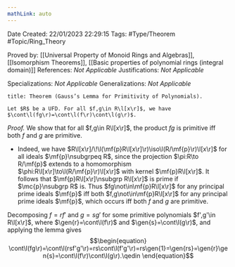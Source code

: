 ```yaml
---
mathLink: auto
---
```


<div class="topSpace"></div>

Date Created: 22/01/2023 22:29:15
Tags: #Type/Theorem #Topic/Ring_Theory

Proved by: [[Universal Property of Monoid Rings and Algebras]], [[Isomorphism Theorems]], [[Basic properties of polynomial rings (integral domain)]]
References: <i>Not Applicable</i>
Justifications: <i>Not Applicable</i>

Specializations: <i>Not Applicable</i>
Generalizations: <i>Not Applicable</i>

``` ad-Theorem
title: Theorem (Gauss’s Lemma for Primitivity of Polynomials).

Let $R$ be a UFD. For all $f,g\in R\l[x\r]$, we have $\cont\l(fg\r)=\cont\l(f\r)\cont\l(g\r)$.

```

<i>Proof.</i> We show that for all $f,g\in R\l[x\r]$, the product $fg$ is primitive iff both $f$ and $g$ are primitive.
* Indeed, we have $R\l[x\r]/\!\l(\mf{p}R\l[x\r]\r)\iso\l(R/\mf{p}\r)\l[x\r]$ for all ideals $\mf{p}\nsubgrpeq R$, since the projection $\pi:R\to R/\mf{p}$ extends to a homomorphism $\phi:R\l[x\r]\to\l(R/\mf{p}\r)\l[x\r]$ with kernel $\mf{p}R\l[x\r]$. It follows that $\mf{p}R\l[x\r]\nsubgrp R\l[x\r]$ is prime if $\mc{p}\nsubgrp R$ is. Thus $fg\not\in\mf{p}R\l[x\r]$ for any principal prime ideals $\mf{p}$ iff both $f,g\not\in\mf{p}R\l[x\r]$ for any principal prime ideals $\mf{p}$, which occurs iff both $f$ and $g$ are primitive.

Decomposing $f=rf'$ and $g=sg'$ for some primitive polynomials $f',g'\in R\l[x\r]$, where $\gen{r}=\cont\l(f\r)$ and $\gen{s}=\cont\l(g\r)$, and applying the lemma gives
$$\begin{equation}
    \cont\l(fg\r)=\cont\l(rsf'g'\r)=rs\cont\l(f'g'\r)=rs\gen{1}=\gen{rs}=\gen{r}\gen{s}=\cont\l(f\r)\cont\l(g\r).\qedin
\end{equation}$$
